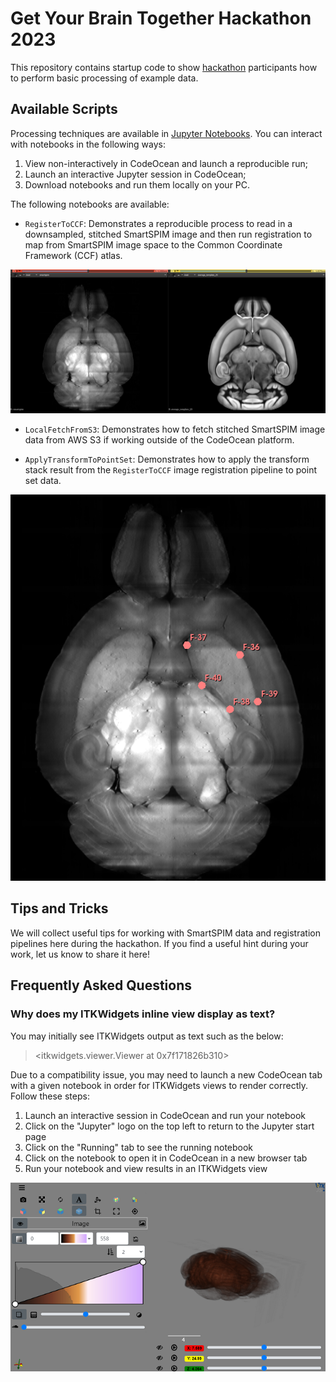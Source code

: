 # Get Your Brain Together Hackathon 2023

This repository contains startup code to show <a href="https://insightsoftwareconsortium.github.io/GetYourBrainTogether/HCK02_2023_Allen_Institute_Hybrid/">hackathon</a> participants how to perform basic processing of example data.

## Available Scripts

Processing techniques are available in [Jupyter Notebooks](https://jupyter.org/). You can interact with notebooks in the following ways:
1. View non-interactively in CodeOcean and launch a reproducible run;
2. Launch an interactive Jupyter session in CodeOcean;
3. Download notebooks and run them locally on your PC.

The following notebooks are available:
- `RegisterToCCF`: Demonstrates a reproducible process to read in a downsampled, stitched SmartSPIM image and then run registration to map from SmartSPIM image space to the Common Coordinate Framework (CCF) atlas.

![SmartSPIM image compared with CCF atlas](code/images/smartspim-after-reorient.png)

- `LocalFetchFromS3`: Demonstrates how to fetch stitched SmartSPIM image data from AWS S3 if working outside of the CodeOcean platform.

- `ApplyTransformToPointSet`: Demonstrates how to apply the transform stack result from the `RegisterToCCF` image registration pipeline to point set data.

![SmartSPIM point set annotation](code/images/point-set-annotation.png)

## Tips and Tricks

We will collect useful tips for working with SmartSPIM data and registration pipelines here during the hackathon. If you find a useful hint during your work, let us know to share it here!

## Frequently Asked Questions

### Why does my ITKWidgets inline view display as text?

You may initially see ITKWidgets output as text such as the below:

> <itkwidgets.viewer.Viewer at 0x7f171826b310>

Due to a compatibility issue, you may need to launch a new CodeOcean tab with a given notebook in order for ITKWidgets views to render correctly. Follow these steps:

1. Launch an interactive session in CodeOcean and run your notebook
2. Click on the "Jupyter" logo on the top left to return to the Jupyter start page
3. Click on the "Running" tab to see the running notebook
4. Click on the notebook to open it in CodeOcean in a new browser tab
5. Run your notebook and view results in an ITKWidgets view

![ITKWidgets SmartSPIM Inline View](code/images/itkwidgets-view.png)

